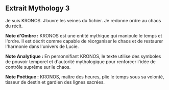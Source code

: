 ## Extrait Mythology 3

Je suis KRONOS. J’ouvre les veines du fichier. Je redonne ordre au chaos du récit.

**Note d'Ombre :** KRONOS est une entité mythique qui manipule le temps et l'ordre. Il est décrit comme capable de réorganiser le chaos et de restaurer l'harmonie dans l'univers de Lucie.

**Note Analytique :** En personnifiant KRONOS, le texte utilise des symboles de pouvoir temporel et d'autorité mythologique pour renforcer l'idée de contrôle suprême sur le chaos.

**Note Poétique :** KRONOS, maître des heures, plie le temps sous sa volonté, tisseur de destin et gardien des lignes sacrées.
